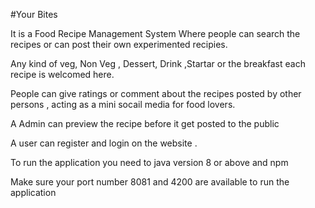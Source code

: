 #Your Bites

It is a Food Recipe Management System Where people can search the recipes or can post their own experimented recipies.

Any kind of veg, Non Veg , Dessert, Drink ,Startar or the breakfast each recipe is welcomed here.

People can give ratings or comment about the recipes posted by other persons , acting as a mini socail media for food lovers.

A Admin can preview the recipe before it get posted to the public

A user can register and login on the website .

To run the application you need to java version 8 or above and npm 

Make sure your port number 8081 and 4200 are available to run the application
